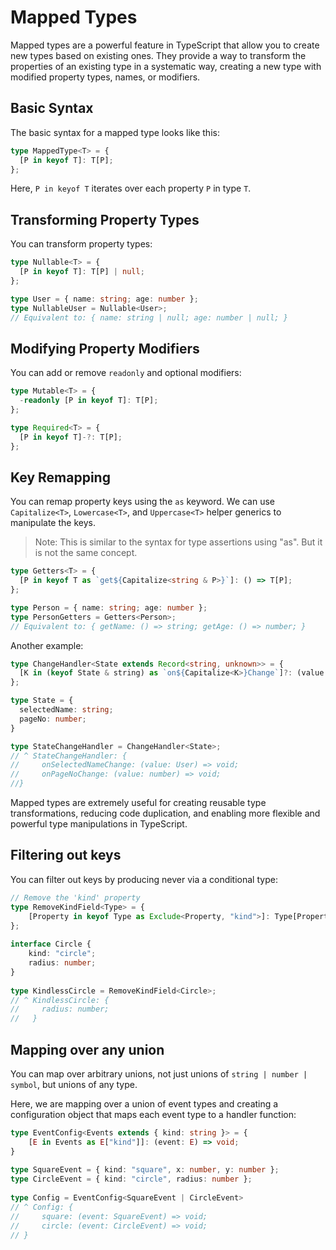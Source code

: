 # Mapped Types

Mapped types are a powerful feature in TypeScript that allow you to create new types based on existing ones. They provide a way to transform the properties of an existing type in a systematic way, creating a new type with modified property types, names, or modifiers.

## Basic Syntax

The basic syntax for a mapped type looks like this:

```ts
type MappedType<T> = {
  [P in keyof T]: T[P];
};
```

Here, `P in keyof T` iterates over each property `P` in type `T`.

## Transforming Property Types

You can transform property types:

```ts
type Nullable<T> = {
  [P in keyof T]: T[P] | null;
};

type User = { name: string; age: number };
type NullableUser = Nullable<User>;
// Equivalent to: { name: string | null; age: number | null; }
```

## Modifying Property Modifiers

You can add or remove `readonly` and optional modifiers:

```ts
type Mutable<T> = {
  -readonly [P in keyof T]: T[P];
};

type Required<T> = {
  [P in keyof T]-?: T[P];
};
```

## Key Remapping

You can remap property keys using the `as` keyword. We can use `Capitalize<T>`, `Lowercase<T>`, and `Uppercase<T>` helper generics to manipulate the keys.

> Note: This is similar to the syntax for type assertions using "as". But it is not the same concept.

```ts
type Getters<T> = {
  [P in keyof T as `get${Capitalize<string & P>}`]: () => T[P];
};

type Person = { name: string; age: number };
type PersonGetters = Getters<Person>;
// Equivalent to: { getName: () => string; getAge: () => number; }
```

Another example:

```ts
type ChangeHandler<State extends Record<string, unknown>> = {
  [K in (keyof State & string) as `on${Capitalize<K>}Change`]?: (value: State[K]) => void;
};

type State = {
  selectedName: string;
  pageNo: number;
}

type StateChangeHandler = ChangeHandler<State>;
// ^ StateChangeHandler: {
//     onSelectedNameChange: (value: User) => void;
//     onPageNoChange: (value: number) => void;
//}
```

Mapped types are extremely useful for creating reusable type transformations, reducing code duplication, and enabling more flexible and powerful type manipulations in TypeScript.

## Filtering out keys

You can filter out keys by producing never via a conditional type:

```ts
// Remove the 'kind' property
type RemoveKindField<Type> = {
    [Property in keyof Type as Exclude<Property, "kind">]: Type[Property]
};
 
interface Circle {
    kind: "circle";
    radius: number;
}
 
type KindlessCircle = RemoveKindField<Circle>;
// ^ KindlessCircle: {
//     radius: number;
//   }
```

## Mapping over any union

You can map over arbitrary unions, not just unions of `string | number | symbol`, but unions of any type.

Here, we are mapping over a union of event types and creating a configuration object that maps each event type to a handler function:

```ts
type EventConfig<Events extends { kind: string }> = {
    [E in Events as E["kind"]]: (event: E) => void;
}
 
type SquareEvent = { kind: "square", x: number, y: number };
type CircleEvent = { kind: "circle", radius: number };
 
type Config = EventConfig<SquareEvent | CircleEvent>
// ^ Config: {
//     square: (event: SquareEvent) => void;
//     circle: (event: CircleEvent) => void;
// }
```
